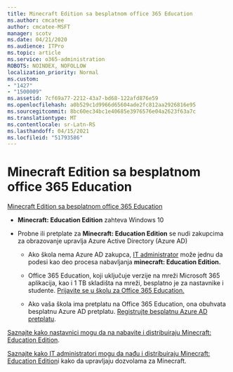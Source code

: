 ```yaml
---
title: Minecraft Edition sa besplatnom office 365 Education
ms.author: cmcatee
author: cmcatee-MSFT
manager: scotv
ms.date: 04/21/2020
ms.audience: ITPro
ms.topic: article
ms.service: o365-administration
ROBOTS: NOINDEX, NOFOLLOW
localization_priority: Normal
ms.custom:
- "1427"
- "1500009"
ms.assetid: 7cf69a77-2212-43a7-bd68-122afd876e59
ms.openlocfilehash: a0b529c1d9966d65604ade2fc812aa2926816e95
ms.sourcegitcommit: 8bc60ec34bc1e40685e3976576e04a2623f63a7c
ms.translationtype: MT
ms.contentlocale: sr-Latn-RS
ms.lasthandoff: 04/15/2021
ms.locfileid: "51793586"
---
```

# <a name="minecraft-edition-with-office-365-education-for-free"></a>Minecraft Edition sa besplatnom office 365 Education

[Minecraft Edition sa besplatnom office 365 Education](https://docs.microsoft.com/education/windows/get-minecraft-for-education)
  
- **Minecraft: Education Edition** zahteva Windows 10

- Probne ili pretplate za **Minecraft: Education Edition** se nudi zakupcima za obrazovanje upravlja Azure Active Directory (Azure AD)

  - Ako škola nema Azure AD zakupca, [IT administrator](https://docs.microsoft.com/education/windows/school-get-minecraft) može jednu da podesi kao deo procesa nabavljanja **minecraft: Education Edition.**

  - Office 365 Education, koji uključuje verzije na mreži Microsoft 365 aplikacija, kao i 1 TB skladišta na mreži, besplatno je za nastavnike i studente. [Prijavite se u školu za Office 365 Education.](https://www.microsoft.com/education/products/office)

  - Ako vaša škola ima pretplatu na Office 365 Education, ona obuhvata besplatnu Azure AD pretplatu. [Registrujte besplatnu Azure AD pretplatu](https://msdn.microsoft.com/library/windows/hardware/mt703369%28v=vs.85%29.aspx).

[Saznajte kako nastavnici mogu da na nabavite i distribuiraju Minecraft: Education Edition](https://docs.microsoft.com/education/windows/teacher-get-minecraft).
  
[Saznajte kako IT administratori mogu da nađu i distribuiraju Minecraft: Education Edition](https://docs.microsoft.com/education/windows/school-get-minecraft)i kako da upravljaju dozvolama za Minecraft.